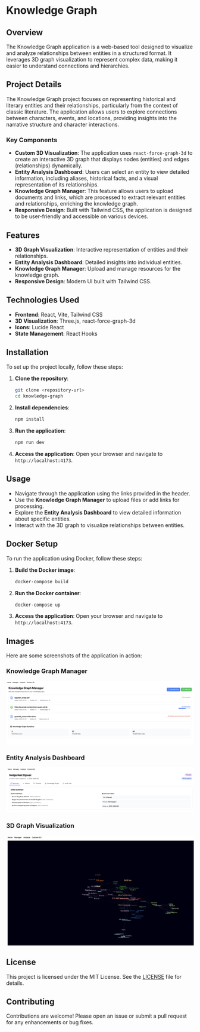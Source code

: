 # Knowledge Graph

## Overview
The Knowledge Graph application is a web-based tool designed to visualize and analyze relationships between entities in a structured format. It leverages 3D graph visualization to represent complex data, making it easier to understand connections and hierarchies.

## Project Details
The Knowledge Graph project focuses on representing historical and literary entities and their relationships, particularly from the context of classic literature. The application allows users to explore connections between characters, events, and locations, providing insights into the narrative structure and character interactions.

### Key Components
- **Custom 3D Visualization**: The application uses `react-force-graph-3d` to create an interactive 3D graph that displays nodes (entities) and edges (relationships) dynamically.
- **Entity Analysis Dashboard**: Users can select an entity to view detailed information, including aliases, historical facts, and a visual representation of its relationships.
- **Knowledge Graph Manager**: This feature allows users to upload documents and links, which are processed to extract relevant entities and relationships, enriching the knowledge graph.
- **Responsive Design**: Built with Tailwind CSS, the application is designed to be user-friendly and accessible on various devices.

## Features
- **3D Graph Visualization**: Interactive representation of entities and their relationships.
- **Entity Analysis Dashboard**: Detailed insights into individual entities.
- **Knowledge Graph Manager**: Upload and manage resources for the knowledge graph.
- **Responsive Design**: Modern UI built with Tailwind CSS.

## Technologies Used
- **Frontend**: React, Vite, Tailwind CSS
- **3D Visualization**: Three.js, react-force-graph-3d
- **Icons**: Lucide React
- **State Management**: React Hooks

## Installation
To set up the project locally, follow these steps:

1. **Clone the repository**:
   ```bash
   git clone <repository-url>
   cd knowledge-graph
   ```

2. **Install dependencies**:
   ```bash
   npm install
   ```

3. **Run the application**:
   ```bash
   npm run dev
   ```

4. **Access the application**: Open your browser and navigate to `http://localhost:4173`.

## Usage
- Navigate through the application using the links provided in the header.
- Use the **Knowledge Graph Manager** to upload files or add links for processing.
- Explore the **Entity Analysis Dashboard** to view detailed information about specific entities.
- Interact with the 3D graph to visualize relationships between entities.

## Docker Setup
To run the application using Docker, follow these steps:

1. **Build the Docker image**:
   ```bash
   docker-compose build
   ```

2. **Run the Docker container**:
   ```bash
   docker-compose up
   ```

3. **Access the application**: Open your browser and navigate to `http://localhost:4173`.

## Images
Here are some screenshots of the application in action:

### Knowledge Graph Manager
![Knowledge Graph Manager](graph-manager.png)

### Entity Analysis Dashboard
![Entity Analysis Dashboard](analysis.png)

### 3D Graph Visualization
![3D Graph Visualization](3-d.png)

## License
This project is licensed under the MIT License. See the [LICENSE](LICENSE) file for details.

## Contributing
Contributions are welcome! Please open an issue or submit a pull request for any enhancements or bug fixes.
